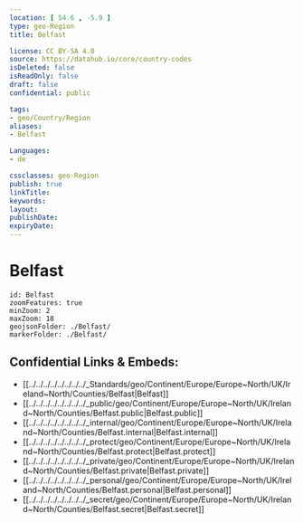 ```yaml
---
location: [ 54.6 , -5.9 ] 
type: geo-Region
title: Belfast

license: CC BY-SA 4.0
source: https://datahub.io/core/country-codes
isDeleted: false
isReadOnly: false
draft: false
confidential: public

tags:
- geo/Country/Region
aliases:
- Belfast

Languages:
- de

cssclasses: geo-Region
publish: true
linkTitle: 
keywords: 
layout: 
publishDate: 
expiryDate: 
---
```


# Belfast

```leaflet
id: Belfast
zoomFeatures: true 
minZoom: 2 
maxZoom: 18
geojsonFolder: ./Belfast/
markerFolder: ./Belfast/
```


## Confidential Links & Embeds: 
- [[../../../../../../../../_Standards/geo/Continent/Europe/Europe~North/UK/Ireland~North/Counties/Belfast|Belfast]] 
- [[../../../../../../../../_public/geo/Continent/Europe/Europe~North/UK/Ireland~North/Counties/Belfast.public|Belfast.public]] 
- [[../../../../../../../../_internal/geo/Continent/Europe/Europe~North/UK/Ireland~North/Counties/Belfast.internal|Belfast.internal]] 
- [[../../../../../../../../_protect/geo/Continent/Europe/Europe~North/UK/Ireland~North/Counties/Belfast.protect|Belfast.protect]] 
- [[../../../../../../../../_private/geo/Continent/Europe/Europe~North/UK/Ireland~North/Counties/Belfast.private|Belfast.private]] 
- [[../../../../../../../../_personal/geo/Continent/Europe/Europe~North/UK/Ireland~North/Counties/Belfast.personal|Belfast.personal]] 
- [[../../../../../../../../_secret/geo/Continent/Europe/Europe~North/UK/Ireland~North/Counties/Belfast.secret|Belfast.secret]] 

